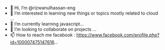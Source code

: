 - 👋 Hi, I’m @rizwanulhassan-eng
- 👀 I’m interested in learning new things or topics mostly related to cloud ...
- 🌱 I’m currently learning javascript...
- 💞️ I’m looking to collaborate on projects ...
- 📫 How to reach me 
     facebook : https://www.facebook.com/profile.php?id=100007475147616...

<!---
rizwanulhassan-eng/rizwanulhassan-eng is a ✨ special ✨ repository because its `README.md` (this file) appears on your GitHub profile.
You can click the Preview link to take a look at your changes.
--->
